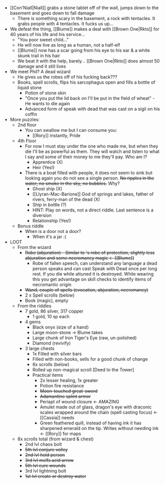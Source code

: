 - [[Con'Niall|Niall]] grabs a stone tablet off of the wall, jumps down to the basement and goes down to fall damage
    - There is something scary in the basement, a rock with tentacles. It grabs people with 4 tentacles. It fucks us up...
- We defeat the thing, [[Blume]] makes a deal with [[Brown One|Rkto]] for 40 years of his life and his service... 
    - "You poor sweet child..."
    - He will now live as long as a human, not a half-elf
    - [[Blume]] now has a scar going from his eye to his ear & a white skunk trail in his hair
    - We beat it with the help, barely... [[Brown One|Rkto]] does almost 50 damage and it still lives
- We meet Phil? A dead wizard
    - He gives us the robes off of his fucking back???
    - Books, spell scrolls, flips his sarcophagus open and fills a bottle of liquid stone
        - Potion of stone skin
        - "Once you put the lid back on I'll be put in the field of wheat" - He wants to die again
        - Advanced form of speak with dead that was cast on a sigil on his coffin
- More puzzles:
    - 2nd floor
        - You can swallow me but I can consume you:
            - [[Rory]] instantly, Pride 
    - 4th Floor
        - For now I must stay under the one who made me, but when they die I'll be as powerful as them. They will watch and listen to what I say and some of their money to me they'll pay. Who am I?
            - Apprentice (X)
            - Heir (Yes!)
        - There is a boat filled with people, it does not seem to sink but looking again you do not see a single person. ~~No ripples in the water, no smoke in the sky, no bubbles.~~ Why?
            - Ghost ship (X)
            - [[Llyran-Mac-Barione]] God of springs and lakes, father of rivers, ferry-man of the dead (X) 
            - Ship in bottle (?)
            - HINT: Play on words, not a direct riddle. Last sentence is a diversion
            - Relationship (Yes!)
    - Bonus riddle
        - When is a door not a door?
            - When it's a jar :(
- LOOT
    - From the wizard
        - ~~Robe (abjuration) - Similar to 's robe of protection, slightly less abjuration and some necromancy magic <- [[Blume]]~~
            - Robe of fallen speech, can understand any language a dead person speaks and can cast Speak with Dead once per long rest. If you die while attuned it is destroyed. While wearing this you get advantage on skill checks to identify items of necromantic origin
        - ~~Wand, couple of spells (evocation, abjuration, necromancy)~~
        - 2 x Spell scrolls (below)
        - Book (magic), empty
    - From the riddles
        - 7 gold, 86 silver, 317 copper
            - 1 gold, 10 sp each
        - 4 gems
            - Black onyx (size of a hand)
            - Large moon-stone -> Blume takes
            - Large chunk of Iron Tiger's Eye (raw, un-polished)
            - Diamond (revivify)
        - 3 large chests
            - 1x Filled with silver bars
            - Filled with non-books, sells for a good chunk of change
            - 6x scrolls (below)
            - Rolled up non-magical scroll [Deed to the Tower]
            - Practical items
                - 2x lesser healing, 1x greater
                - Potion fire resistance
                - ~~Moon-touched great-sword~~
                - ~~Adamantine splint armor~~
                - Periapt of wound closure <- AMAZING
                - Amulet made out of glass, dragon's eye with draconic scales wrapped around the chain (spell casting focus) <- [[Cassia]] needs
                - Green feathered quill, instead of having ink it has sharpened emerald on the tip. Writes without needing ink <- [[Rory]] for maps
    - 8x scrolls total (from wizard & chest) 
        - 2nd lvl chaos bolt
        - ~~5th lvl conjure volley~~
        - ~~2nd lvl hold person~~
        - ~~3rd lvl melfs acid arrow~~
        - ~~5th lvl cure wounds~~
        - 3rd lvl lightning bolt
        - ~~1st lvl create or destroy water~~